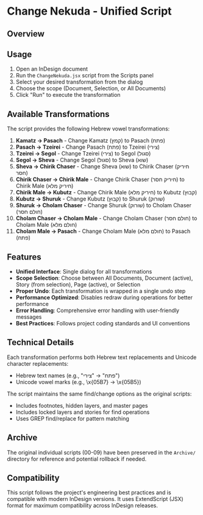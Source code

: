 # Change Nekuda - Unified Script

## Overview


## Usage

1. Open an InDesign document
2. Run the `ChangeNekuda.jsx` script from the Scripts panel
3. Select your desired transformation from the dialog
4. Choose the scope (Document, Selection, or All Documents)
5. Click "Run" to execute the transformation

## Available Transformations

The script provides the following Hebrew vowel transformations:

1. **Kamatz → Pasach** - Change Kamatz (קמץ) to Pasach (פתח)
2. **Pasach → Tzeirei** - Change Pasach (פתח) to Tzeirei (צירי)
3. **Tzeirei → Segol** - Change Tzeirei (צירי) to Segol (סגול)
4. **Segol → Sheva** - Change Segol (סגול) to Sheva (שוא)
5. **Sheva → Chirik Chaser** - Change Sheva (שוא) to Chirik Chaser (חיריק חסר)
6. **Chirik Chaser → Chirik Male** - Change Chirik Chaser (חיריק חסר) to Chirik Male (חיריק מלא)
7. **Chirik Male → Kubutz** - Change Chirik Male (חיריק מלא) to Kubutz (קבוץ)
8. **Kubutz → Shuruk** - Change Kubutz (קבוץ) to Shuruk (שורוק)
9. **Shuruk → Cholam Chaser** - Change Shuruk (שורוק) to Cholam Chaser (חולם חסר)
10. **Cholam Chaser → Cholam Male** - Change Cholam Chaser (חולם חסר) to Cholam Male (חולם מלא)
11. **Cholam Male → Pasach** - Change Cholam Male (חולם מלא) to Pasach (פתח)

## Features

- **Unified Interface**: Single dialog for all transformations
- **Scope Selection**: Choose between All Documents, Document (active), Story (from selection), Page (active), or Selection
- **Proper Undo**: Each transformation is wrapped in a single undo step
- **Performance Optimized**: Disables redraw during operations for better performance
- **Error Handling**: Comprehensive error handling with user-friendly messages
- **Best Practices**: Follows project coding standards and UI conventions

## Technical Details

Each transformation performs both Hebrew text replacements and Unicode character replacements:
- Hebrew text names (e.g., "פתח" → "צירי")
- Unicode vowel marks (e.g., \x{05B7} → \x{05B5})

The script maintains the same find/change options as the original scripts:
- Includes footnotes, hidden layers, and master pages
- Includes locked layers and stories for find operations
- Uses GREP find/replace for pattern matching

## Archive

The original individual scripts (00-09) have been preserved in the `Archive/` directory for reference and potential rollback if needed.

## Compatibility

This script follows the project's engineering best practices and is compatible with modern InDesign versions. It uses ExtendScript (JSX) format for maximum compatibility across InDesign releases.